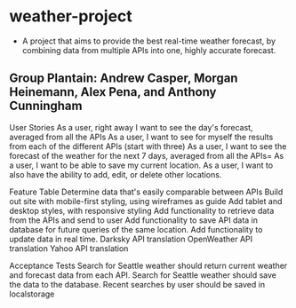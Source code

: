 # weather-project

- A project that aims to provide the best real-time weather forecast, by combining data from multiple APIs into one, highly accurate forecast.

## Group Plantain: Andrew Casper, Morgan Heinemann, Alex Pena, and Anthony Cunningham


User Stories
As a user, right away I want to see the day's forecast, averaged from all the APIs
As a user, I want to see for myself the results from each of the different APIs (start with three)
As a user, I want to see the forecast of the weather for the next 7 days, averaged from all the APIs=
As a user, I want to be able to save my current location.
As a user, I want to also have the ability to add, edit, or delete other locations.

Feature Table
Determine data that's easily comparable between APIs
Build out site with mobile-first styling, using wireframes as guide
Add tablet and desktop styles, with responsive styling
Add functionality to retrieve data from the APIs and send to user
Add functionality to save API data in database for future queries of the same location.
Add functionality to update data in real time.
Darksky API translation
OpenWeather API translation
Yahoo API translation

Acceptance Tests
Search for Seattle weather should return current weather and forecast data from each API.
Search for Seattle weather should save the data to the database.
Recent searches by user should be saved in localstorage